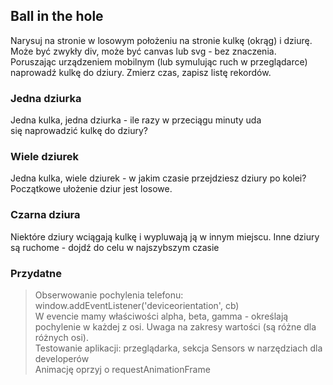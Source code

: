 ## Ball in the hole
Narysuj na stronie w losowym położeniu na stronie kulkę (okrąg) i dziurę. Może być zwykły div, może być canvas lub svg - bez znaczenia.  
Poruszając urządzeniem mobilnym (lub symulując ruch w przeglądarce) naprowadź kulkę do dziury. Zmierz czas, zapisz listę rekordów.

### Jedna dziurka
Jedna kulka, jedna dziurka - ile razy w przeciągu minuty uda się naprowadzić kulkę do dziury?

### Wiele dziurek
Jedna kulka, wiele dziurek - w jakim czasie przejdziesz dziury po kolei? Początkowe ułożenie dziur jest losowe.

### Czarna dziura
Niektóre dziury wciągają kulkę i wypluwają ją w innym miejscu. Inne dziury są ruchome - dojdź do celu w najszybszym czasie

### Przydatne
> Obserwowanie pochylenia telefonu: window.addEventListener('deviceorientation', cb)  
> W evencie mamy właściwości alpha, beta, gamma - określają pochylenie w każdej z osi. Uwaga na zakresy wartości (są różne dla różnych osi).  
> Testowanie aplikacji: przeglądarka, sekcja Sensors w narzędziach dla developerów  
> Animację oprzyj o requestAnimationFrame